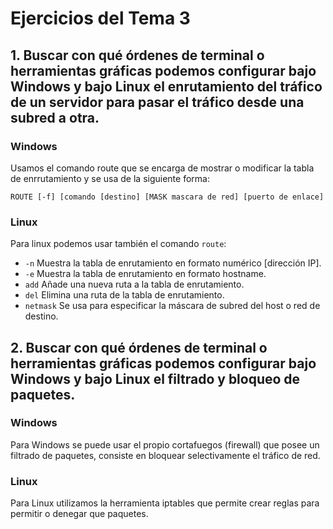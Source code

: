 # Ejercicios del Tema 3

## 1. Buscar con qué órdenes de terminal o herramientas gráficas podemos configurar bajo Windows y bajo Linux el enrutamiento del tráfico de un servidor para pasar el tráfico desde una subred a otra.

### Windows

Usamos el comando route que se encarga de mostrar o modificar la tabla de enrrutamiento y se usa de la siguiente forma:

```
ROUTE [-f] [comando [destino] [MASK mascara de red] [puerto de enlace]
```
### Linux

Para linux podemos usar también el comando `route`:

- `-n` Muestra la tabla de enrutamiento en formato numérico [dirección IP].
- `-e` Muestra la tabla de enrutamiento en formato hostname.
- `add`	Añade una nueva ruta a la tabla de enrutamiento.
- `del`	Elimina una ruta de la tabla de enrutamiento.
- `netmask` Se usa para especificar la máscara de subred del host o red de destino.

## 2. Buscar con qué órdenes de terminal o herramientas gráficas podemos configurar bajo Windows y bajo Linux el filtrado y bloqueo de paquetes.

### Windows

Para Windows se puede usar el propio cortafuegos (firewall) que posee un filtrado de paquetes, consiste en bloquear selectivamente el tráfico de red.

### Linux

Para Linux utilizamos la herramienta iptables que permite crear reglas para permitir o denegar que paquetes.